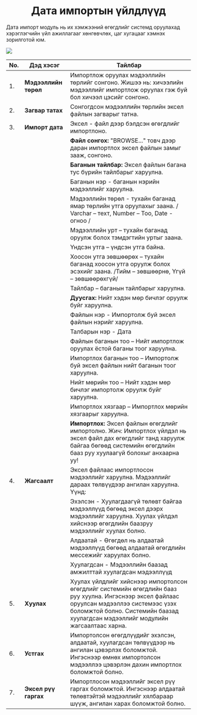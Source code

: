 
<h1 align="center">Дата импортын үйлдлүүд</h1>

Дата импорт модуль нь их хэмжээний өгөгдлийг системд оруулахад хэрэглэгчийн үйл ажиллагааг хөнгөвчлөх, цаг хугацааг хэмнэх зорилготой юм.

![](../assets/images/modules/dataimport/DataImportList.jpg)

|No. | Дэд хэсэг | Тайлбар |
|----|--------|---------|
|1.  |**Мэдээллийн төрөл**|Импортлож оруулах мэдээллийн төрлийг сонгоно. Жишээ нь: хичээлийн мэдээллийг импортлож оруулах гэж буй бол хичээл цэсийг сонгоно.|
|2.  |**Загвар татах**|Сонгогдсон мэдээллийн төрлийн эксел файлын загварыг татна.|
|3.  |**Импорт дата**|Эксел - файл дээр бэлдсэн өгөгдлийг импортлоно. |
|||**Файл сонгох:** "BROWSE..." товч дээр даран импортлох эксел файлын замыг зааж, сонгоно.|
|||**Баганын тайлбар:** Эксел файлын багана тус бүрийн тайлбарыг харуулна. |
|||                    Баганын нэр - баганын нэрийн мэдээллийг харуулна.|
|||                    Мэдээллийн төрөл  - тухайн баганад ямар төрлийн утга оруулахыг заана. / Varchar – техт, Number – Тоо, Date - огноо /|
|||                    Мэдээллийн урт – тухайн баганад оруулж болох тэмдэгтийн уртыг заана.|
|||                    Үндсэн утга – үндсэн утга байна.|
|||                    Хоосон утга зөвшөөрөх – тухайн баганад хоосон утга оруулж болох эсэхийг заана. /Тийм – зөвшөөрнө, Үгүй – зөвшөөрөхгүй/|
|||                    Тайлбар – баганын тайлбарыг харуулна.|
|||**Дуусгах:** Нийт хэдэн мөр бичлэг оруулж буйг харуулна.|
|||             Файлын нэр -  Импортолж буй эксел файлын нэрийг харуулна.|
|||             Талбарын нэр - Дата|
|||             Файлын баганын тоо – Нийт импортлож оруулах ёстой баганы тоог харуулна.|
|||             Импортлох баганын тоо – Импортолж буй эксел файлын нийт баганын тоог харуулна.|
|||             Нийт мөрийн тоо – Нийт хэдэн мөр бичлэг импортолж оруулж буйг харуулна.|
|||             Импортлох хязгаар – Импортлох мөрийн хязгаарыг харуулна.|
|||**Импортлох:** Эксел файлын өгөгдлийг импортолно. Жич: Импортлох үйлдэл нь эксел файл дах өгөгдлийг танд харуулж байгаа бөгөөд системийн өгөгдлийн бааз руу хуулаагүй болохыг анхаарна уу! |
|4.  |**Жагсаалт**|Эксел файлаас импортлосон мэдээллийг харуулна. Мэдээллийг дараах төлвүүдээр ангилан харуулна. Үүнд:|
|||Эхэлсэн - Хуулагдаагүй төлөвт байгаа мэдээллүүд бөгөөд эксел дээрх мэдээллийг харуулна. Хуулах үйлдэл хийснээр өгөгдлийн баазруу мэдээллийг хуулах болно.|
|||Алдаатай - Өгөгдөл нь алдаатай мэдээллүүд бөгөөд алдаатай өгөгдлийн мессежийг харуулах болно.|
|||Хуулагдсан - Мэдээллийн баазад амжилттай хуулагдсан мэдээллүүд|
|5.  |**Хуулах**|Хуулах үйлдлийг хийснээр импортолсон өгөгдлийг системийн өгөгдлийн бааз руу хуулна. Ингэснээр эксел файлаас оруулсан мэдээллээ системээс үзэх боломжтой болно. Системийн баазад хуулагдсан мэдээллийг модулийн жагсаалтаас харна.|
|6.  |**Устгах**|Импортолсон өгөгдлүүдийг эхэлсэн, алдаатай, хуулагдсан төлвүүдээр нь ангилан цэвэрлэх боломжтой. Ингэснээр өмнөх импортолсон мэдээллээ цэвэрлэн дахин импортлох боломжтой болно.|
|7.  |**Эксел рүү гаргах**|Импортлосон мэдээллийг эксел рүү гаргах боломжтой. Ингэснээр алдаатай төлөвтэйтэй мэдээллийг хялбараар шүүж, ангилан харах боломжтой болно.|